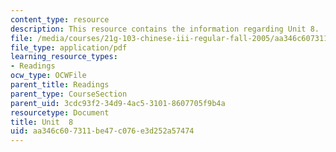```yaml
---
content_type: resource
description: This resource contains the information regarding Unit 8.
file: /media/courses/21g-103-chinese-iii-regular-fall-2005/aa346c607311be47c076e3d252a57474_MIT21G_103F05_unit8.pdf
file_type: application/pdf
learning_resource_types:
- Readings
ocw_type: OCWFile
parent_title: Readings
parent_type: CourseSection
parent_uid: 3cdc93f2-34d9-4ac5-3101-8607705f9b4a
resourcetype: Document
title: Unit  8
uid: aa346c60-7311-be47-c076-e3d252a57474
---
```

